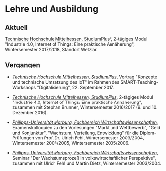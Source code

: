# Lehre und Ausbildung 

## Aktuell 

[Technische Hochschule Mittelhessen, StudiumPlus](http://www.studiumplus.de)*,
2-tägiges Modul "Industrie 4.0, Internet of Things: Eine praktische
Annäherung", Wintersemester 2017/2018, Standort Wetzlar. 

## Vergangen 

- *[Technische Hochschule Mittelhessen, StudiumPlus](http://www.studiumplus.de)*, Vortrag "Konzepte und technische Umsetzung des IoT" im Rahmen des SMART-Teaching-Workshops "Digitalisierung", 22. September 2017.  

-  *[Technische Hochschule Mittelhessen, StudiumPlus](http://www.studiumplus.de)*,
   2-tägiges Modul
  "Industrie 4.0, Internet of Things: Eine praktische Annäherung", zusammen mit Stephan Brunner, Wintersemester 2016/2017 (9. und 10. Dezember 2016).  

- *[Philipps-Universität Marburg, Fachbereich Wirtschaftswissenschaften](http://www.uni-marburg.de/fb02)*, Examenskolloquien zu den Vorlesungen "Markt und Wettbewerb", "Geld und Konjunktur", "Wachstum, Verteilung, Entwicklung" für die Diplom-Prüfungen von Prof. Dr. Ulrich Fehl, Wintersemester 2003/2004, Wintersemester 2004/2005, Wintersemester 2005/2006.  

- *[Philipps-Universität Marburg, Fachbereich Wirtschaftswissenschaften](http://www.uni-marburg.de/fb02)*, Seminar "Der Wachstumsprozeß in volkswirtschaftlicher Perspektive", zusammen mit Ulrich Fehl und Martin Dietz, Wintersemester 2003/2004.  
